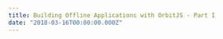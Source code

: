 ```yaml
---
title: Building Offline Applications with OrbitJS - Part I
date: "2018-03-16T00:00:00.000Z"
---
```

